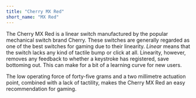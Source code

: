```yaml
---
title: "Cherry MX Red"
short_name: "MX Red"
---
```


The Cherry MX Red is a linear switch manufactured by the popular mechanical switch brand Cherry. These switches are generally regarded as one of the best switches for gaming due to their linearity. *Linear* means that the switch lacks any kind of tactile bump or click at all. Linearity, however, removes any feedback to whether a keystroke has registered, save bottoming out. This can make for a bit of a learning curve for new users.

The low operating force of forty-five grams and a two millimetre actuation point, combined with a lack of tactility, makes the Cherry MX Red an easy recommendation for gaming.
